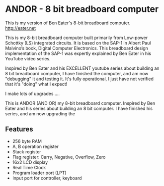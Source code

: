# ANDOR - 8 bit breadboard computer

This is my version of Ben Eater's 8-bit breadboard computer.
http://eater.net

This is my 8-bit breadboard computer built primarily from Low-power Schottky (LS) integrated circuits. It is based on the SAP-1 in Albert Paul Malvino’s book, Digital Computer Electronics. This breadboard design implementation of the SAP-1 was expertly explained by Ben Eater in his YouTube video series.

Inspired by Ben Eater and his EXCELLENT youtube series about building an 8 bit breadboard computer, I have finished the computer, and am now "debugging" it and testing it.  It's fully operational, I just have not verified that it's "doing" what I expect!

I make lots of upgrades ....



This is ANDOR (AND OR) my 8-bit breadboard computer.
Inspired by Ben Eater and his series about building an 8 bit computer.
I have finished his series, and am now upgrading the 




## Features
* 256 byte RAM
* A, B operation register
* Stack register
* Flag register: Carry, Negative, Overflow, Zero
* 16x2 LCD display
* Real Time Clock
* Program loader port (LPT)
* Input port for controller, keyboard


